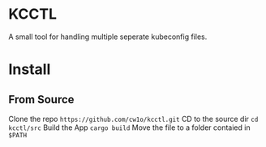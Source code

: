 # KCCTL

A small tool for handling multiple seperate kubeconfig files.

# Install

## From Source
Clone the repo `https://github.com/cw1o/kcctl.git`
CD to the source dir `cd kcctl/src`
Build the App `cargo build`
Move the file to a folder contaied in `$PATH`
